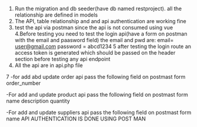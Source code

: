 1. Run the migration and db seeder(have db named restproject). all the relationship are defined in models
2. The API, table relationship and and api authentication are working fine
3. test the api via postman since the api is not consumed using vue
4.Before testing you need to test the login api(have a form on postman with the email and paasword field) the email and pwd are:
   email= user@gmail.com
   password = abcd1234
 5 after testing the login route an access token is generated which should be passed on the header section before testing any api endpoint
 6. All the api are in api.php file
 
 7 -for add abd update order api pass the following field on postmast form
     order_number
	 
   -For add and update product api pass the following field on postmast form
     name
	 description
	 quantity
	 
   -For add and update suppliers api pass the following field on postmast form
     name
	API AUTHENTICATION IS DONE USING POST MAN

